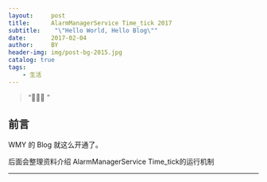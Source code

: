 ```yaml
---
layout:     post
title:      AlarmManagerService Time_tick 2017
subtitle:    "\"Hello World, Hello Blog\""
date:       2017-02-04
author:     BY
header-img: img/post-bg-2015.jpg
catalog: true
tags:
    - 生活
---
```


> “🙉🙉🙉 ”


## 前言

WMY 的 Blog 就这么开通了。

后面会整理资料介绍 AlarmManagerService Time_tick的运行机制



--- 